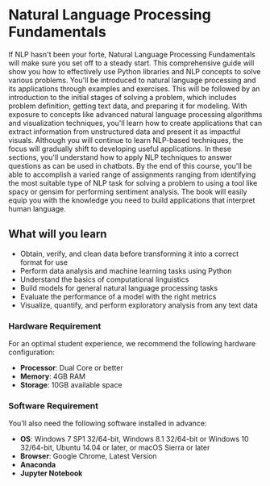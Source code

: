 
# Natural Language Processing Fundamentals
If NLP hasn't been your forte, Natural Language Processing Fundamentals will make sure you set off to a steady start. This comprehensive guide will show you how to effectively use Python libraries and NLP concepts to solve various problems. You'll be introduced to natural language processing and its applications through examples and exercises. This will be followed by an introduction to the initial stages of solving a problem, which includes problem definition, getting text data, and preparing it for modeling. With exposure to concepts like advanced natural language processing algorithms and visualization techniques, you'll learn how to create applications that can extract information from unstructured data and present it as impactful visuals. Although you will continue to learn NLP-based techniques, the focus will gradually shift to developing useful applications. In these sections, you'll understand how to apply NLP techniques to answer questions as can be used in chatbots. By the end of this course, you'll be able to accomplish a varied range of assignments ranging from identifying the most suitable type of NLP task for solving a problem to using a tool like spacy or gensim for performing sentiment analysis. The book will easily equip you with the knowledge you need to build applications that interpret human language.

## What will you learn
*	Obtain, verify, and clean data before transforming it into a correct format for use
* Perform data analysis and machine learning tasks using Python
* Understand the basics of computational linguistics
* Build models for general natural language processing tasks
* Evaluate the performance of a model with the right metrics
* Visualize, quantify, and perform exploratory analysis from any text data

### Hardware Requirement
For an optimal student experience, we recommend the following hardware configuration:
* **Processor**: Dual Core or better
* **Memory**: 4GB RAM
* **Storage**: 10GB available space

### Software Requirement
You’ll also need the following software installed in advance:
* **OS**: Windows 7 SP1 32/64-bit, Windows 8.1 32/64-bit or Windows 10 32/64-bit, Ubuntu 14.04 or later, or macOS Sierra or later
* **Browser**: Google Chrome, Latest Version
* **Anaconda**
* **Jupyter Notebook**


